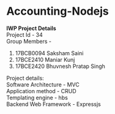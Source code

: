 # Accounting-Nodejs

<strong>IWP Project Details </strong> <br>
Project Id - 34 <br>
Group Members - <br>
1. 17BCB0094 Saksham Saini <br>
2. 17BCE2410 Maniar Kunj <br>
3. 17BCE2420 Bhuvnesh Pratap Singh <br>


Project details: <br>
  Software Architecture -   MVC <br>
  Application method -      CRUD <br>
  Templating engine -       hbs <br>
  Backend Web Framework -   Expressjs <br>

